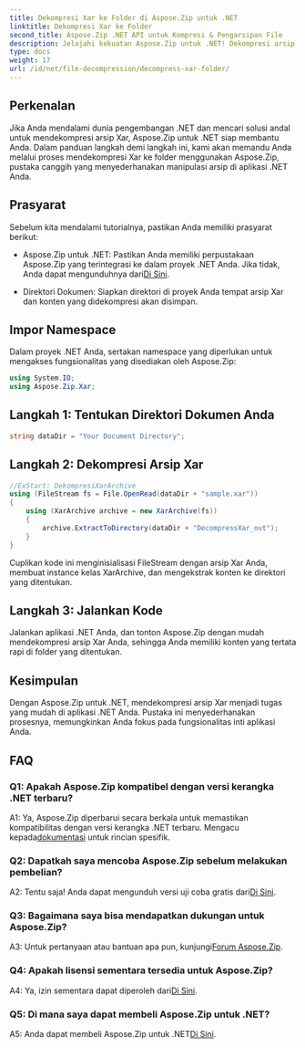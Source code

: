 ```yaml
---
title: Dekompresi Xar ke Folder di Aspose.Zip untuk .NET
linktitle: Dekompresi Xar ke Folder
second_title: Aspose.Zip .NET API untuk Kompresi & Pengarsipan File
description: Jelajahi kekuatan Aspose.Zip untuk .NET! Dekompresi arsip Xar dengan mudah menggunakan tutorial yang mudah digunakan ini. Tingkatkan pengalaman pengembangan .NET Anda.
type: docs
weight: 17
url: /id/net/file-decompression/decompress-xar-folder/
---
```

## Perkenalan

Jika Anda mendalami dunia pengembangan .NET dan mencari solusi andal untuk mendekompresi arsip Xar, Aspose.Zip untuk .NET siap membantu Anda. Dalam panduan langkah demi langkah ini, kami akan memandu Anda melalui proses mendekompresi Xar ke folder menggunakan Aspose.Zip, pustaka canggih yang menyederhanakan manipulasi arsip di aplikasi .NET Anda.

## Prasyarat

Sebelum kita mendalami tutorialnya, pastikan Anda memiliki prasyarat berikut:

-  Aspose.Zip untuk .NET: Pastikan Anda memiliki perpustakaan Aspose.Zip yang terintegrasi ke dalam proyek .NET Anda. Jika tidak, Anda dapat mengunduhnya dari[Di Sini](https://releases.aspose.com/zip/net/).

- Direktori Dokumen: Siapkan direktori di proyek Anda tempat arsip Xar dan konten yang didekompresi akan disimpan.

## Impor Namespace

Dalam proyek .NET Anda, sertakan namespace yang diperlukan untuk mengakses fungsionalitas yang disediakan oleh Aspose.Zip:

```csharp
using System.IO;
using Aspose.Zip.Xar;
```

## Langkah 1: Tentukan Direktori Dokumen Anda

```csharp
string dataDir = "Your Document Directory";
```

## Langkah 2: Dekompresi Arsip Xar

```csharp
//ExStart: DekompresiXarArchive
using (FileStream fs = File.OpenRead(dataDir + "sample.xar"))
{
    using (XarArchive archive = new XarArchive(fs))
    {
        archive.ExtractToDirectory(dataDir + "DecompressXar_out");
    }
}
```

Cuplikan kode ini menginisialisasi FileStream dengan arsip Xar Anda, membuat instance kelas XarArchive, dan mengekstrak konten ke direktori yang ditentukan.

## Langkah 3: Jalankan Kode

Jalankan aplikasi .NET Anda, dan tonton Aspose.Zip dengan mudah mendekompresi arsip Xar Anda, sehingga Anda memiliki konten yang tertata rapi di folder yang ditentukan.

## Kesimpulan

Dengan Aspose.Zip untuk .NET, mendekompresi arsip Xar menjadi tugas yang mudah di aplikasi .NET Anda. Pustaka ini menyederhanakan prosesnya, memungkinkan Anda fokus pada fungsionalitas inti aplikasi Anda.


## FAQ

### Q1: Apakah Aspose.Zip kompatibel dengan versi kerangka .NET terbaru?

 A1: Ya, Aspose.Zip diperbarui secara berkala untuk memastikan kompatibilitas dengan versi kerangka .NET terbaru. Mengacu kepada[dokumentasi](https://reference.aspose.com/zip/net/) untuk rincian spesifik.

### Q2: Dapatkah saya mencoba Aspose.Zip sebelum melakukan pembelian?

 A2: Tentu saja! Anda dapat mengunduh versi uji coba gratis dari[Di Sini](https://releases.aspose.com/).

### Q3: Bagaimana saya bisa mendapatkan dukungan untuk Aspose.Zip?

 A3: Untuk pertanyaan atau bantuan apa pun, kunjungi[Forum Aspose.Zip](https://forum.aspose.com/c/zip/37).

### Q4: Apakah lisensi sementara tersedia untuk Aspose.Zip?

 A4: Ya, izin sementara dapat diperoleh dari[Di Sini](https://purchase.aspose.com/temporary-license/).

### Q5: Di mana saya dapat membeli Aspose.Zip untuk .NET?

 A5: Anda dapat membeli Aspose.Zip untuk .NET[Di Sini](https://purchase.aspose.com/buy).